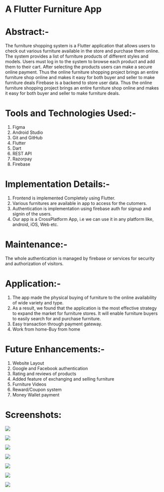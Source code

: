 # A Flutter Furniture App

# Abstract:-
The furniture shopping system is a Flutter application that allows users to check out various furniture available in the store and purchase them online. 
The system provides a list of furniture products of different styles and models.
Users must log in to the system to browse each product and add them to their cart.
After selecting the products users can make a secure online payment.
Thus the online furniture shopping project brings an entire furniture shop online and makes it easy for both buyer and seller to make furniture deals Firebase is a backend to store user data.
Thus the online furniture shopping project brings an entire furniture shop online and makes it easy for both buyer and seller to make furniture deals.

# Tools and Technologies Used:-
1. Figma
2. Android Studio
3. Git and GitHub
4. Flutter
5. Dart
6. REST API
7. Razorpay
8. Firebase

# Implementation Details:-
1. Frontend is implemented Completely using Flutter.
2. Various furnitures are available in app to access for the cutomers.
3. Authentication is implementation using firebase auth for signup and signin of the users.
4. Our app is a CrossPlatform App, i.e we can use it in any platform like, android, iOS, Web etc.

# Maintenance:-
The whole authentication is managed by firebase or services for security and authorization of visitors.

# Application:-
1. The app made the physical buying of furniture to the online availability of wide variety and type.
2. As a result, we found that the application is the most effective strategy to expand the market for furniture stores. It will enable furniture buyers to easily search for and purchase furniture.
3. Easy transaction through payment gateway.
4. Work from home-Buy from home

# Future Enhancements:-
1. Website Layout
2. Google and Facebook authentication
3. Rating and reviews of products
4. Added feature of exchanging and selling furniture
5. Furniture Videos
6. Reward/Coupon system
7. Money Wallet payment

# Screenshots:

![](screenshots/Registration%20Screen.png)

![](screenshots/Log-in%20Screen.png)

![](screenshots/Home.png)

![](screenshots/Product%20Details.png)

![](screenshots/Cart.png)

![](screenshots/Payment.png)

![](screenshots/Payment%20Successfull.png)
